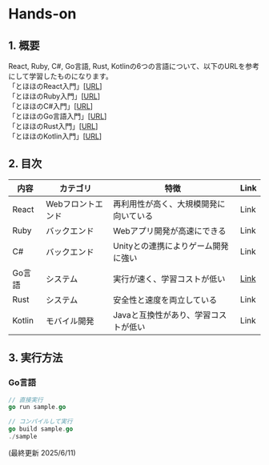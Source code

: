 # Hands-on

## 1. 概要
React, Ruby, C#, Go言語, Rust, Kotlinの6つの言語について、以下のURLを参考にして学習したものになります。<br>
「とほほのReact入門」[[URL](https://www.tohoho-web.com/ex/react.html)]<br>
「とほほのRuby入門」[[URL](https://www.tohoho-web.com/ruby/index.html)]<br>
「とほほのC#入門」[[URL](https://www.tohoho-web.com/ex/c-sharp.html)]<br>
「とほほのGo言語入門」[[URL](https://www.tohoho-web.com/ex/golang.html)]<br>
「とほほのRust入門」[[URL](https://www.tohoho-web.com/ex/rust.html)]<br>
「とほほのKotlin入門」[[URL](https://www.tohoho-web.com/ex/kotlin.html)]

## 2. 目次
| 内容 | カテゴリ | 特徴 | Link |
|--|--|--|--|
| React | Webフロントエンド | 再利用性が高く、大規模開発に向いている | Link |
| Ruby | バックエンド | Webアプリ開発が高速にできる | Link |
| C# | バックエンド | Unityとの連携によりゲーム開発に強い | Link |
| Go言語 | システム | 実行が速く、学習コストが低い | [Link](https://github.com/j329nish/Hands-On/tree/main/Go) |
| Rust | システム | 安全性と速度を両立している | Link |
| Kotlin | モバイル開発 | Javaと互換性があり、学習コストが低い | Link |

## 3. 実行方法

### Go言語
```go
// 直接実行
go run sample.go

// コンパイルして実行
go build sample.go
./sample
```


(最終更新 2025/6/11)
